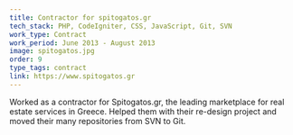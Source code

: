 ```yaml
---
title: Contractor for spitogatos.gr
tech_stack: PHP, CodeIgniter, CSS, JavaScript, Git, SVN
work_type: Contract
work_period: June 2013 - August 2013
image: spitogatos.jpg
order: 9
type_tags: contract
link: https://www.spitogatos.gr
---
```


Worked as a contractor for Spitogatos.gr, the leading marketplace for real estate services in Greece. Helped them with their re-design project and moved their many repositories from SVN to Git.
